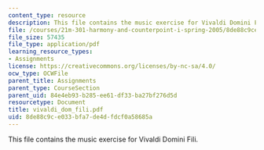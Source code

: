 ```yaml
---
content_type: resource
description: This file contains the music exercise for Vivaldi Domini Fili.
file: /courses/21m-301-harmony-and-counterpoint-i-spring-2005/8de88c9ce033bfa7de4dfdcf0a58685a_vivaldi_dom_fili.pdf
file_size: 57435
file_type: application/pdf
learning_resource_types:
- Assignments
license: https://creativecommons.org/licenses/by-nc-sa/4.0/
ocw_type: OCWFile
parent_title: Assignments
parent_type: CourseSection
parent_uid: 84e4eb93-b285-ee61-df33-ba27bf276d5d
resourcetype: Document
title: vivaldi_dom_fili.pdf
uid: 8de88c9c-e033-bfa7-de4d-fdcf0a58685a
---
```

This file contains the music exercise for Vivaldi Domini Fili.